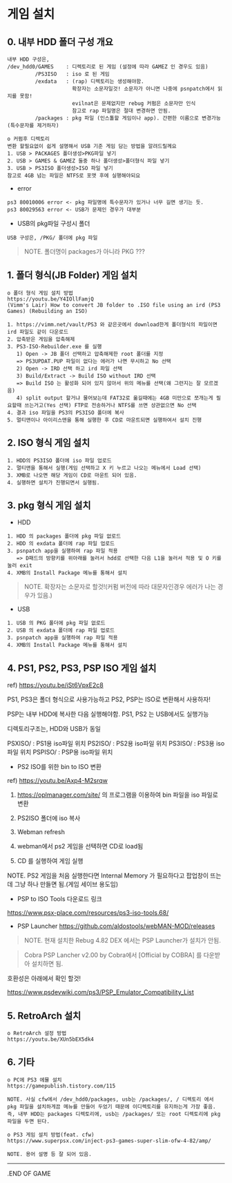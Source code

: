 # 게임 설치

## 0. 내부 HDD 폴더 구성 개요
```
내부 HDD 구성은,
/dev_hdd0/GAMES    : 디렉토리로 된 게임 (설정에 따라 GAMEZ 인 경우도 있음)
         /PS3ISO   : iso 로 된 게임
         /exdata   : (rap) 디렉토리는 생성해야함.
                     확장자는 소문자일것! 소문자가 아니면 나중에 psnpatch에서 읽지를 못함!
                     evilnat은 문제없지만 rebug 커펌은 소문자만 인식
                     참고로 rap 파일명은 절대 변경하면 안됨.
         /packages : pkg 파일 (인스톨할 게임이나 app). 간편한 이름으로 변경가능(특수문자를 제거하자)
```

```
o 커펌후 디렉토리
변환 할필요없이 쉽게 설명해서 USB 기준 게임 담는 방법을 알려드릴께요
1. USB > PACKAGES 폴더생성>PKG파일 넣기
2. USB > GAMES & GAMEZ 둘중 하나 폴더생성>폴더형식 파일 넣기
3. USB > PS3ISO 폴더생성>ISO 파일 넣기
참고로 4GB 넘는 파일은 NTFS로 포맷 후에 실행해야되요
```

* error
``` 
ps3 80010006 error <- pkg 파일명에 특수문자가 있거나 너무 길면 생기는 듯.
ps3 80029563 error <- USB가 문제인 경우가 대부분
```

* USB의 pkg파일 구성시 폴더
``` 
USB 구성은, /PKG/ 폴더에 pkg 파일
```
> NOTE. 폴더명이 packages가 아니라 PKG ???

## 1. 폴더 형식(JB Folder) 게임 설치
```
o 폴더 형식 게임 설치 방법
https://youtu.be/Y4IOllFamjQ
(Vimm's Lair) How to convert JB folder to .ISO file using an ird (PS3 Games) (Rebuilding an ISO)

1. https://vimm.net/vault/PS3 와 같은곳에서 download한게 폴더형식의 파일이면 ird 파일도 같이 다운로드
2. 압축받은 게임을 압축해제
3. PS3-ISO-Rebuilder.exe 를 실행
   1) Open -> JB 폴더 선택하고 압축해제한 root 폴더를 지정
   => PS3UPDAT.PUP 파일이 없다는 에러가 나면 무시하고 No 선택
   2) Open -> IRD 선택 하고 ird 파일 선택
   3) Build/Extract -> Build ISO without IRD 선택
   => Build ISO 는 활성화 되어 있지 않아서 위의 메뉴를 선택(왜 그런지는 잘 모르겠음)
   4) split output 할거냐 물어보는데 FAT32로 옮길때에는 4GB 미만으로 쪼개는게 필요할때 쓰는거고(Yes 선택) FTP로 전송하거나 NTFS를 쓰면 상관없으면 No 선택
4. 결과 iso 파일을 PS3의 PS3ISO 폴더에 복사
5. 멀티맨이나 아이리스맨을 통해 실행한 후 CD로 마운트되면 실행하여서 설치 진행
```

## 2. ISO 형식 게임 설치
```
1. HDD의 PS3ISO 폴더에 iso 파일 업로드
2. 멀티맨을 통해서 실행(게임 선택하고 X 키 누르고 나오는 메뉴에서 Load 선택)
3. XMB로 나오면 해당 게임이 CD로 마운트 되어 있음.
4. 실행하면 설치가 진행되면서 실행됨.
```

## 3. pkg 형식 게임 설치
* HDD
```
1. HDD 의 packages 폴더에 pkg 파일 없로드
2. HDD 의 exdata 폴더에 rap 파일 업로드
3. psnpatch app을 실행하여 rap 파일 적용
   => D패드의 방향키를 위아래를 눌러서 hdd로 선택한 다음 L1을 눌러서 적용 및 O 키를 눌러 exit
4. XMB의 Install Package 메뉴를 통해서 설치
``` 
> NOTE. 확장자는 소문자로 할것!(커펌 버전에 따라 대문자인경우 에러가 나는 경우가 있음.)

* USB
 ```
1. USB 의 PKG 폴더에 pkg 파일 없로드
2. USB 의 exdata 폴더에 rap 파일 업로드
3. psnpatch app을 실행하여 rap 파일 적용
4. XMB의 Install Package 메뉴를 통해서 설치
```

## 4. PS1, PS2, PS3, PSP ISO 게임 설치
ref) https://youtu.be/iSt6VpxE2c8

PS1, PS3은 폴더 형식으로 사용가능하고 PS2, PSP는 ISO로 변환해서 사용하자!

PSP는 내부 HDD에 복사한 다음 실행해야함. PS1, PS2 는 USB에서도 실행가능

디렉토리구조는, HDD와 USB가 동일

PSXISO/ : PS1용 iso파일 위치
PS2ISO/ : PS2용 iso파일 위치
PS3ISO/ : PS3용 iso파일 위치
PSPISO/ : PSP용 iso파일 위치

* PS2 ISO를 위한 bin to ISO 변환

ref) https://youtu.be/Axp4-M2srqw

  1. https://oplmanager.com/site/ 의 프로그램을 이용하여 bin 파일을 iso 파일로 변환

  2. PS2ISO 폴더에 iso 복사

  3. Webman refresh

  4. webman에서 ps2 게임을 선택하면 CD로 load됨

  5. CD 를 실행하여 게임 실행

  NOTE. PS2 게임을 처음 실행한다면 Internal Memory 가 필요하다고 팝업창이 뜨는데 그냥 하나 만들면 됨.(게임 세이브 용도임)

* PSP to ISO Tools
다운로드 링크
 
https://www.psx-place.com/resources/ps3-iso-tools.68/

* PSP Launcher
https://github.com/aldostools/webMAN-MOD/releases
> NOTE. 현재 설치한 Rebug 4.82 DEX 에서는 PSP Launcher가 설치가 안됨.
 
>  Cobra PSP Lancher v2.00 by Cobra에서 [Official by COBRA] 를 다운받아 설치하면 됨.

호환성은 아래에서 확인 할것!

https://www.psdevwiki.com/ps3/PSP_Emulator_Compatibility_List






## 5. RetroArch 설치
```
o RetroArch 설정 방법
https://youtu.be/XUn5bEX5dk4
```

## 6. 기타
```
o PC에 PS3 에뮬 설치
https://gamepublish.tistory.com/115

NOTE. 사실 cfw에서 /dev_hdd0/packages, usb는 /packages/, / 디렉토리 에서 pkg 파일을 설치하게끔 메뉴를 만들어 두었기 때문에 이디렉토리를 유지하는게 가장 좋음.
즉, 내부 HDD는 packages 디렉토리에, usb는 /packages/ 또는 root 디렉토리에 pkg 파일을 두면 된다.

o PS3 게임 설치 방법(feat. cfw)
https://www.superpsx.com/inject-ps3-games-super-slim-ofw-4-82/amp/

NOTE. 용어 설명 등 잘 되어 있음.
```

___
.END OF GAME